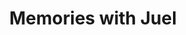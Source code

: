 ---
layout: articles
title: Memories with Juel
articles:
  data_source: site.memories
#  show_excerpt: true
---